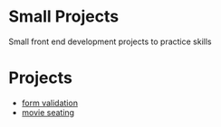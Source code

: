 # Small Projects

Small front end development projects to practice skills

# Projects

- [form validation](./form-validation/)
- [movie seating](./movie-seating/)